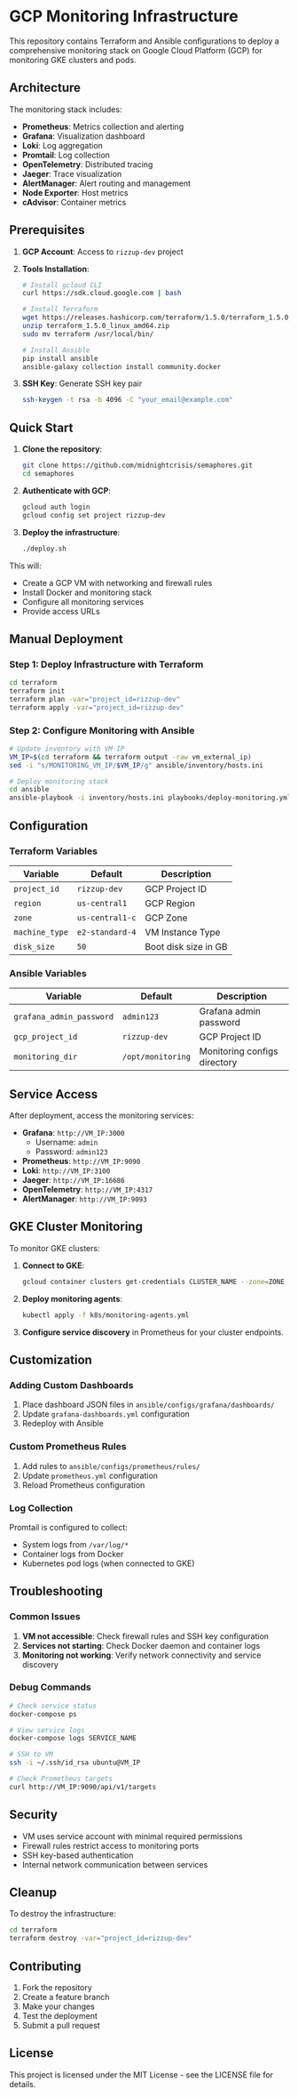 # GCP Monitoring Infrastructure

This repository contains Terraform and Ansible configurations to deploy a comprehensive monitoring stack on Google Cloud Platform (GCP) for monitoring GKE clusters and pods.

## Architecture

The monitoring stack includes:
- **Prometheus**: Metrics collection and alerting
- **Grafana**: Visualization dashboard
- **Loki**: Log aggregation 
- **Promtail**: Log collection
- **OpenTelemetry**: Distributed tracing
- **Jaeger**: Trace visualization
- **AlertManager**: Alert routing and management
- **Node Exporter**: Host metrics
- **cAdvisor**: Container metrics

## Prerequisites

1. **GCP Account**: Access to `rizzup-dev` project
2. **Tools Installation**:
   ```bash
   # Install gcloud CLI
   curl https://sdk.cloud.google.com | bash
   
   # Install Terraform
   wget https://releases.hashicorp.com/terraform/1.5.0/terraform_1.5.0_linux_amd64.zip
   unzip terraform_1.5.0_linux_amd64.zip
   sudo mv terraform /usr/local/bin/
   
   # Install Ansible
   pip install ansible
   ansible-galaxy collection install community.docker
   ```

3. **SSH Key**: Generate SSH key pair
   ```bash
   ssh-keygen -t rsa -b 4096 -C "your_email@example.com"
   ```

## Quick Start

1. **Clone the repository**:
   ```bash
   git clone https://github.com/midnightcrisis/semaphores.git
   cd semaphores
   ```

2. **Authenticate with GCP**:
   ```bash
   gcloud auth login
   gcloud config set project rizzup-dev
   ```

3. **Deploy the infrastructure**:
   ```bash
   ./deploy.sh
   ```

This will:
- Create a GCP VM with networking and firewall rules
- Install Docker and monitoring stack
- Configure all monitoring services
- Provide access URLs

## Manual Deployment

### Step 1: Deploy Infrastructure with Terraform

```bash
cd terraform
terraform init
terraform plan -var="project_id=rizzup-dev"
terraform apply -var="project_id=rizzup-dev"
```

### Step 2: Configure Monitoring with Ansible

```bash
# Update inventory with VM IP
VM_IP=$(cd terraform && terraform output -raw vm_external_ip)
sed -i "s/MONITORING_VM_IP/$VM_IP/g" ansible/inventory/hosts.ini

# Deploy monitoring stack
cd ansible
ansible-playbook -i inventory/hosts.ini playbooks/deploy-monitoring.yml
```

## Configuration

### Terraform Variables

| Variable | Default | Description |
|----------|---------|-------------|
| `project_id` | `rizzup-dev` | GCP Project ID |
| `region` | `us-central1` | GCP Region |
| `zone` | `us-central1-c` | GCP Zone |
| `machine_type` | `e2-standard-4` | VM Instance Type |
| `disk_size` | `50` | Boot disk size in GB |

### Ansible Variables

| Variable | Default | Description |
|----------|---------|-------------|
| `grafana_admin_password` | `admin123` | Grafana admin password |
| `gcp_project_id` | `rizzup-dev` | GCP Project ID |
| `monitoring_dir` | `/opt/monitoring` | Monitoring configs directory |

## Service Access

After deployment, access the monitoring services:

- **Grafana**: `http://VM_IP:3000`
  - Username: `admin`
  - Password: `admin123`
- **Prometheus**: `http://VM_IP:9090`
- **Loki**: `http://VM_IP:3100`
- **Jaeger**: `http://VM_IP:16686`
- **OpenTelemetry**: `http://VM_IP:4317`
- **AlertManager**: `http://VM_IP:9093`

## GKE Cluster Monitoring

To monitor GKE clusters:

1. **Connect to GKE**:
   ```bash
   gcloud container clusters get-credentials CLUSTER_NAME --zone=ZONE
   ```

2. **Deploy monitoring agents**:
   ```bash
   kubectl apply -f k8s/monitoring-agents.yml
   ```

3. **Configure service discovery** in Prometheus for your cluster endpoints.

## Customization

### Adding Custom Dashboards

1. Place dashboard JSON files in `ansible/configs/grafana/dashboards/`
2. Update `grafana-dashboards.yml` configuration
3. Redeploy with Ansible

### Custom Prometheus Rules

1. Add rules to `ansible/configs/prometheus/rules/`
2. Update `prometheus.yml` configuration
3. Reload Prometheus configuration

### Log Collection

Promtail is configured to collect:
- System logs from `/var/log/*`
- Container logs from Docker
- Kubernetes pod logs (when connected to GKE)

## Troubleshooting

### Common Issues

1. **VM not accessible**: Check firewall rules and SSH key configuration
2. **Services not starting**: Check Docker daemon and container logs
3. **Monitoring not working**: Verify network connectivity and service discovery

### Debug Commands

```bash
# Check service status
docker-compose ps

# View service logs
docker-compose logs SERVICE_NAME

# SSH to VM
ssh -i ~/.ssh/id_rsa ubuntu@VM_IP

# Check Prometheus targets
curl http://VM_IP:9090/api/v1/targets
```

## Security

- VM uses service account with minimal required permissions
- Firewall rules restrict access to monitoring ports
- SSH key-based authentication
- Internal network communication between services

## Cleanup

To destroy the infrastructure:

```bash
cd terraform
terraform destroy -var="project_id=rizzup-dev"
```

## Contributing

1. Fork the repository
2. Create a feature branch
3. Make your changes
4. Test the deployment
5. Submit a pull request

## License

This project is licensed under the MIT License - see the LICENSE file for details.
